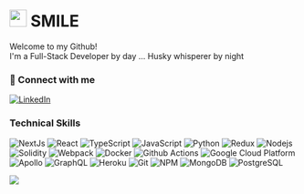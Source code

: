 <h1><img src="https://emojis.slackmojis.com/emojis/images/1531849430/4246/blob-sunglasses.gif?1531849430" width="30"/> SMILE </h1>

<p>Welcome to my Github! </br> I'm a Full-Stack Developer by day ... Husky whisperer by night</p>

<h3>🔗 Connect with me</h3>
<p><a href="https://www.linkedin.com/in/william-franck310" target="_blank"><img alt="LinkedIn" src="https://img.shields.io/badge/linkedin-%230077B5.svg?&style=for-the-badge&logo=linkedin&logoColor=white" /></a></p>
<h3>Technical Skills</h3>
<p>
  <img alt="NextJs" src="https://img.shields.io/badge/-NextJS-FF204E?style=flat-square&logo=nextdotjs&logoColor=white" />  
  <img alt="React" src="https://img.shields.io/badge/-React-45b8d8?style=flat-square&logo=react&logoColor=white" />
  <img alt="TypeScript" src="https://img.shields.io/badge/-TypeScript-007ACC?style=flat-square&logo=typescript&logoColor=white" />
  <img alt="JavaScript" src="https://img.shields.io/badge/-JavaScript-0957FF?style=flat-square&logo=javascript&logoColor=white" />
  <img alt="Python" src="https://img.shields.io/badge/-Python-EFBC9B?style=flat-square&logo=python&logoColor=white" />
  <img alt="Redux" src="https://img.shields.io/badge/-Redux-007F73?style=flat-square&logo=redux&logoColor=white" />  
  <img alt="Nodejs" src="https://img.shields.io/badge/-Node.js-43853d?style=flat-square&logo=Node.js&logoColor=white" />
  <img alt="Solidity" src="https://img.shields.io/badge/-Solidity-008DDA?style=flat-square&logo=solidity&logoColor=white" />
  <img alt="Webpack" src="https://img.shields.io/badge/-Webpack-8DD6F9?style=flat-square&logo=webpack&logoColor=white" /> 
  <img alt="Docker" src="https://img.shields.io/badge/-Docker-46a2f1?style=flat-square&logo=docker&logoColor=white" />
  <img alt="Github Actions" src="https://img.shields.io/badge/-Github_Actions-2088FF?style=flat-square&logo=github-actions&logoColor=white" />
  <img alt="Google Cloud Platform" src="https://img.shields.io/badge/-Google_Cloud_Platform-1a73e8?style=flat-square&logo=google-cloud&logoColor=white" />
  <img alt="Apollo" src="https://img.shields.io/badge/-Apollo%20GraphQL-311C87?style=flat-square&logo=apollo-graphql&logoColor=white" />
  <img alt="GraphQL" src="https://img.shields.io/badge/-GraphQL-E10098?style=flat-square&logo=graphql&logoColor=white" />
  <img alt="Heroku" src="https://img.shields.io/badge/-Heroku-430098?style=flat-square&logo=heroku&logoColor=white" />
  <img alt="Git" src="https://img.shields.io/badge/-Git-F05032?style=flat-square&logo=git&logoColor=white" />
  <img alt="NPM" src="https://img.shields.io/badge/-NPM-CB3837?style=flat-square&logo=npm&logoColor=white" />
  <img alt="MongoDB" src="https://img.shields.io/badge/-MongoDB-13aa52?style=flat-square&logo=mongodb&logoColor=white" />
  <img alt="PostgreSQL" src="https://img.shields.io/badge/-PostgreSQL-13aa52?style=flat-square&logo=PostgreSQL&logoColor=white" />
</p>
<a href="https://github.com/willfranck/github-readme-stats"><img align="center" src="https://github-readme-stats.vercel.app/api/top-langs/?username=willfranck&layout=compact&theme=buefy&hide_border=true" /></a>
